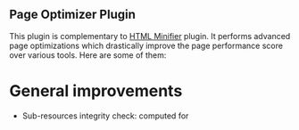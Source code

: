 
Page Optimizer Plugin
---------------------

This plugin is complementary to [HTML Minifier](https://git.inimov.com/projects/WO/repos/html-minifier/) plugin. It performs advanced page optimizations which drastically improve the page performance score over various tools. Here are some of them:

# General improvements

- Sub-resources integrity check: computed for <script> and <link> (for now). see [here](https://hacks.mozilla.org/2015/09/subresource-integrity-in-firefox-43/)
- Push resources (require http 2 protocol). you can configure which resources will be pushed
- Efficiently cache resources using http caching headers. This requires apache mod_rewite. I have not tested on other web servers
- Range requests are supported for cached resources

# Javascript Improvements

- Fetch remote javascript files locally
- Merge javascript files
- Ignore javascript files that match a pattern
- Remove javascript files that match a pattern
- Move javascript at the bottom of the page
- Exclude javascript files based on pattern

# CSS Improvements

- Fetch remote css files, images and fonts and store them locally
- Merge css files
- Do not process css files that match a pattern
- Remove css files that match a pattern
- Load css files in a non blocking way
- Extract critical css path. You must provide the list of css to extract. see [here](https://developers.google.com/speed/docs/insights/OptimizeCSSDelivery) for more info
- Exclude css files based on patterns

Roadmap
-------

0. PWA: Implement out of the box support for progressive web apps. see [here](https://techbeacon.com/how-use-service-workers-progressive-web-apps?utm_source=mobilewebweekly&utm_medium=email)
0. CORS for PWA:https://filipbech.github.io/2017/02/service-worker-and-caching-from-other-origins | https://developers.google.com/web/updates/2016/09/foreign-fetch | https://stackoverflow.com/questions/35626269/how-to-use-service-worker-to-cache-cross-domain-resources-if-the-response-is-404
0. IMAGES: read this [here](https://kinsta.com/blog/optimize-images-for-web/)
0. IMAGES: Implement progressive images loading [here](https://jmperezperez.com/medium-image-progressive-loading-placeholder/)
0. IMAGES: Implement images delivery optimization see [here](https://www.smashingmagazine.com/2017/04/content-delivery-network-optimize-images/) and [here](https://developers.google.com/web/updates/2015/09/automating-resource-selection-with-client-hints)
0. IMAGES: Implement support for <pictures> element see [here](https://www.smashingmagazine.com/2013/10/automate-your-responsive-images-with-mobify-js/)